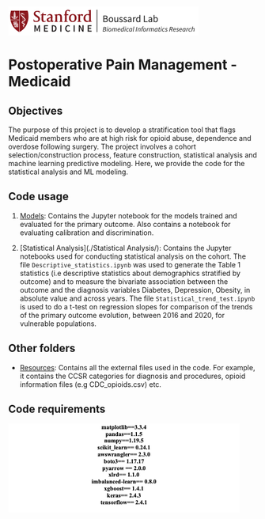 ![Step of our calculation](images/boussardlab.png "Boussard Lab")

# Postoperative Pain Management - Medicaid

## Objectives

The purpose of this project is to develop a stratification tool that flags Medicaid members who are at high risk for opioid abuse, dependence and overdose following surgery. The project involves a cohort selection/construction process, feature construction, statistical analysis and machine learning predictive modeling. Here, we provide the code for the statistical analysis and ML modeling. 

## Code usage

1. [Models](./Models/): Contains the Jupyter notebook for the models trained and evaluated for the primary outcome. Also contains a notebook for evaluating calibration and discrimination.

2. [Statistical Analysis](./Statistical Analysis/): Contains the Jupyter notebooks used for conducting statistical analysis on the cohort. The file `Descriptive_statistics.ipynb` was used to generate the Table 1 statistics (i.e descriptive statistics about demographics stratified by outcome) and to measure the bivariate association between the outcome and the diagnosis variables Diabetes, Depression, Obesity, in absolute value and across years. The file `Statistical_trend_test.ipynb` is used to do a t-test on regression slopes for comparison of the trends of the primary outcome evolution, between 2016 and 2020, for vulnerable populations.



## Other folders

* [Resources](./Resources/): Contains all the external files used in the code. For example, it contains the CCSR categories for diagnosis and procedures, opioid information files (e.g CDC_opioids.csv) etc.


## Code requirements

![Step of our calculation](images/requirements.png "Requirements")






